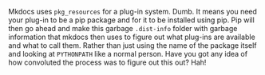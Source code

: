 Mkdocs uses `pkg_resources` for a plug-in system. Dumb. It means you need your plug-in to be a pip package and for it to be installed using pip. Pip will then go ahead and make this garbage `.dist-info` folder with garbage information that mkdocs then uses to figure out what plug-ins are available and what to call them. Rather than just using the name of the package itself and looking at `PYTHONPATH` like a normal person. Have you got any idea of how convoluted the process was to figure out this out? Hah!
